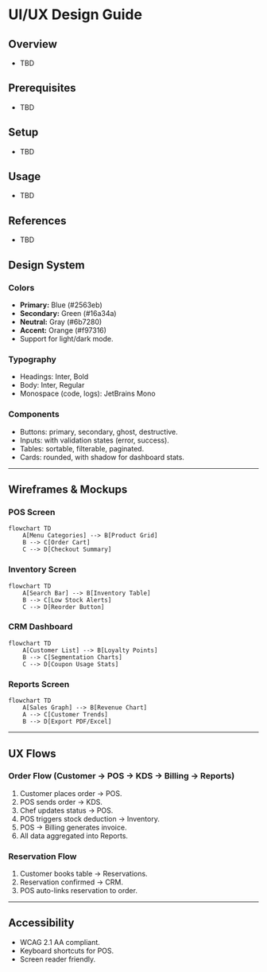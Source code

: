 # UI/UX Design Guide

## Overview
- TBD

## Prerequisites
- TBD

## Setup
- TBD

## Usage
- TBD

## References
- TBD


## Design System

### Colors
- **Primary:** Blue (#2563eb)
- **Secondary:** Green (#16a34a)
- **Neutral:** Gray (#6b7280)
- **Accent:** Orange (#f97316)
- Support for light/dark mode.

### Typography
- Headings: Inter, Bold
- Body: Inter, Regular
- Monospace (code, logs): JetBrains Mono

### Components
- Buttons: primary, secondary, ghost, destructive.
- Inputs: with validation states (error, success).
- Tables: sortable, filterable, paginated.
- Cards: rounded, with shadow for dashboard stats.

---

## Wireframes & Mockups

### POS Screen
```mermaid
flowchart TD
    A[Menu Categories] --> B[Product Grid]
    B --> C[Order Cart]
    C --> D[Checkout Summary]
```

### Inventory Screen
```mermaid
flowchart TD
    A[Search Bar] --> B[Inventory Table]
    B --> C[Low Stock Alerts]
    C --> D[Reorder Button]
```

### CRM Dashboard
```mermaid
flowchart TD
    A[Customer List] --> B[Loyalty Points]
    B --> C[Segmentation Charts]
    C --> D[Coupon Usage Stats]
```

### Reports Screen
```mermaid
flowchart TD
    A[Sales Graph] --> B[Revenue Chart]
    A --> C[Customer Trends]
    B --> D[Export PDF/Excel]
```

---

## UX Flows

### Order Flow (Customer → POS → KDS → Billing → Reports)
1. Customer places order → POS.
2. POS sends order → KDS.
3. Chef updates status → POS.
4. POS triggers stock deduction → Inventory.
5. POS → Billing generates invoice.
6. All data aggregated into Reports.

### Reservation Flow
1. Customer books table → Reservations.
2. Reservation confirmed → CRM.
3. POS auto-links reservation to order.

---

## Accessibility
- WCAG 2.1 AA compliant.
- Keyboard shortcuts for POS.
- Screen reader friendly.

